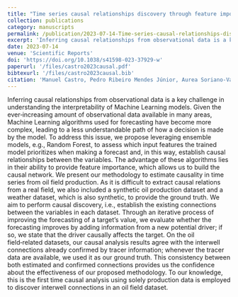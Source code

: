 ```yaml
---
title: "Time series causal relationships discovery through feature importance and ensemble models"
collection: publications
category: manuscripts
permalink: /publication/2023-07-14-Time-series-causal-relationships-discovery-through-feature-importance-and-ensemble-models
excerpt: 'Inferring causal relationships from observational data is a key challenge in understanding the interpretability of Machine Learning models. Given the ever‑increasing amount of observational data available in many areas, Machine Learning algorithms used for forecasting have become more complex, leading to a less understandable path of how a decision is made by the model. To address this issue, we propose leveraging ensemble models, e.g., Random Forest, to assess which input features the trained model prioritizes when making a forecast and, in this way, establish causal relationships between the variables.'
date: 2023-07-14
venue: 'Scientific Reports'
doi: 'https://doi.org/10.1038/s41598-023-37929-w'
paperurl: '/files/castro2023causal.pdf'
bibtexurl: '/files/castro2023causal.bib'
citation: 'Manuel Castro, Pedro Ribeiro Mendes Júnior, Aurea Soriano-Vargas, Rafael de Oliveira Werneck, Maiara Moreira Gonçalves, Leopoldo Lusquino Filho, Renato Moura, Marcelo Zampieri, Oscar Linares, Vitor Ferreira, Alexandre Ferreira, Alessandra Davólio, Denis Schiozer, and Anderson Rocha. Time series causal relationships discovery through feature importance and ensemble models. Scientific Reports, 13(1):11402, 2023.'
---
```


Inferring causal relationships from observational data is a key challenge in understanding the interpretability of Machine Learning models. Given the ever‑increasing amount of observational data available in many areas, Machine Learning algorithms used for forecasting have become more complex, leading to a less understandable path of how a decision is made by the model. To address this issue, we propose leveraging ensemble models, e.g., Random Forest, to assess which input features the trained model prioritizes when making a forecast and, in this way, establish causal relationships between the variables. The advantage of these algorithms lies in their ability to provide feature importance, which allows us to build the causal network. We present our methodology to estimate causality in time series from oil field production. As it is difficult to extract causal relations from a real field, we also included a synthetic oil production dataset and a weather dataset, which is also synthetic, to provide the ground truth. We aim to perform causal discovery, i.e., establish the existing connections between the variables in each dataset. Through an iterative process of improving the forecasting of a target’s value, we evaluate whether the forecasting improves by adding information from a new potential driver; if so, we state that the driver causally affects the target. On the oil field‑related datasets, our causal analysis results agree with the interwell connections already confirmed by tracer information; whenever the tracer data are available, we used it as our ground truth. This consistency between both estimated and confirmed connections provides us the confidence about the effectiveness of our proposed methodology. To our knowledge, this is the first time causal analysis using solely production data is employed to discover interwell connections in an oil field dataset.